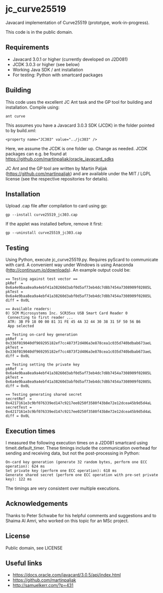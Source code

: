 # jc_curve25519

Javacard implementation of Curve25519 (prototype, work-in-progress). 

This code is in the public domain.

## Requirements
- Javacard 3.0.1 or higher (currently developed on J2D081)
- JCDK 3.0.3 or higher (see below)
- Working Java SDK / ant installation
- For testing: Python with smartcard packages

## Building
This code uses the excellent JC Ant task and the GP tool for building and installation. Compile using:
	
	ant curve
	
This assumes you have a Javacard 3.0.3 SDK (JCDK) in the folder pointed to by build.xml:

	<property name="JC303" value="../jc303" />

Here, we assume the JCDK is one folder up. Change as needed. JCDK packages can e.g. be found at https://github.com/martinpaljak/oracle_javacard_sdks

JC Ant and the GP tool are written by Martin Paljak (https://github.com/martinpaljak) and are available under the MIT / LGPL license (see the respective repositories for details).

## Installation
Upload .cap file after compilation to card using gp:

	gp --install curve25519_jc303.cap

If the applet was installed before, remove it first:

	gp --uninstall curve25519_jc303.cap	

## Testing
Using Python, execute jc_curve25519.py. Requires pyScard to communicate with card. A convenient way under Windows is using Anaconda (http://continuum.io/downloads). An example output could be:

	== Testing against test vector == 
	pkRef  = 0x6a4e9baa8ea9a4ebf41a38260d3abf0d5af73eb4dc7d8b7454a7308909f02085L
	pkTest = 0x6a4e9baa8ea9a4ebf41a38260d3abf0d5af73eb4dc7d8b7454a7308909f02085L
	diff = 0x0L

	== Available readers:
	0) SCM Microsystems Inc. SCR35xx USB Smart Card Reader 0
	 Connecting to first reader ... 
	 ATR: 3B F9 18 00 00 81 31 FE 45 4A 32 44 30 38 31 5F 50 56 B6
	 App selected

	== Testing on-card key generation
	pkRef  = 0x336f019040df969295182ef7cc4873f2d406a3e878cea1c035d740bdbab673aeL
	pkTest = 0x336f019040df969295182ef7cc4873f2d406a3e878cea1c035d740bdbab673aeL
	diff = 0x0L

	== Testing setting the private key
	pkRef  = 0x6a4e9baa8ea9a4ebf41a38260d3abf0d5af73eb4dc7d8b7454a7308909f02085L
	pkTest = 0x6a4e9baa8ea9a4ebf41a38260d3abf0d5af73eb4dc7d8b7454a7308909f02085L
	diff = 0x0L

	== Testing generating shared secret
	secretRef  = 0x4217161e3c9bf076339ed147c9217ee0250f3580f43b8e72e12dcea45b9d5d4aL
	secretTest = 0x4217161e3c9bf076339ed147c9217ee0250f3580f43b8e72e12dcea45b9d5d4aL
	diff = 0x0L

## Execution times
I measured the following execution times on a J2D081 smartcard using timeit.default_timer. These timings include the communication overhead for sending and receiving data, but not the post-processing in Python:

	On-card key generation (generate 32 random bytes, perform one ECC operation): 624 ms
	Set private key (perform one ECC operation): 618 ms
	Generate shared secret (perform one ECC operation with pre-set private key): 122 ms
	
The timings are very consistent over multiple executions.
	
## Acknowledgements
Thanks to Peter Schwabe for his helpful comments and suggestions and to Shaima Al Amri, who worked on this topic for an MSc project.

## License
Public domain, see LICENSE

## Useful links
* https://docs.oracle.com/javacard/3.0.5/api/index.html
* https://github.com/martinpaljak
* http://samuelkerr.com/?p=431 
